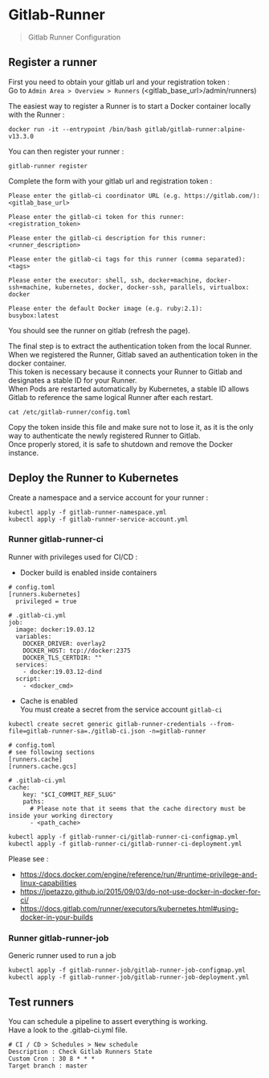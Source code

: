 # Gitlab-Runner
> Gitlab Runner Configuration

## Register a runner

First you need to obtain your gitlab url and your registration token :  
Go to `Admin Area > Overview > Runners` (<gitlab_base_url>/admin/runners)

The easiest way to register a Runner is to start a Docker container locally with the Runner :
```
docker run -it --entrypoint /bin/bash gitlab/gitlab-runner:alpine-v13.3.0
```

You can then register your runner :
```
gitlab-runner register
```

Complete the form with your gitlab url and registration token :
```
Please enter the gitlab-ci coordinator URL (e.g. https://gitlab.com/):
<gitlab_base_url>

Please enter the gitlab-ci token for this runner:
<registration_token>

Please enter the gitlab-ci description for this runner:
<runner_description>       

Please enter the gitlab-ci tags for this runner (comma separated):
<tags>

Please enter the executor: shell, ssh, docker+machine, docker-ssh+machine, kubernetes, docker, docker-ssh, parallels, virtualbox:
docker

Please enter the default Docker image (e.g. ruby:2.1):
busybox:latest
```

You should see the runner on gitlab (refresh the page).

The final step is to extract the authentication token from the local Runner.  
When we registered the Runner, Gitlab saved an authentication token in the docker container.  
This token is necessary because it connects your Runner to Gitlab and designates a stable ID for your Runner.  
When Pods are restarted automatically by Kubernetes, a stable ID allows Gitlab to reference the same logical Runner after each restart.

```
cat /etc/gitlab-runner/config.toml
```

Copy the token inside this file and make sure not to lose it, as it is the only way to authenticate the newly registered Runner to Gitlab.  
Once properly stored, it is safe to shutdown and remove the Docker instance.

## Deploy the Runner to Kubernetes

Create a namespace and a service account for your runner :
```
kubectl apply -f gitlab-runner-namespace.yml
kubectl apply -f gitlab-runner-service-account.yml
```

### Runner gitlab-runner-ci

Runner with privileges used for CI/CD :  
- Docker build is enabled inside containers  
```  
# config.toml
[runners.kubernetes]
  privileged = true
```

```
# .gitlab-ci.yml
job:
  image: docker:19.03.12
  variables:
    DOCKER_DRIVER: overlay2
    DOCKER_HOST: tcp://docker:2375
    DOCKER_TLS_CERTDIR: ""
  services:
    - docker:19.03.12-dind
  script:
    - <docker_cmd>
```

- Cache is enabled  
You must create a secret from the service account `gitlab-ci` 
```
kubectl create secret generic gitlab-runner-credentials --from-file=gitlab-runner-sa=./gitlab-ci.json -n=gitlab-runner
```

```
# config.toml
# see following sections
[runners.cache]
[runners.cache.gcs]
```

```
# .gitlab-ci.yml
cache:
    key: "$CI_COMMIT_REF_SLUG"
    paths:
      # Please note that it seems that the cache directory must be inside your working directory
      - <path_cache>
```
  
```
kubectl apply -f gitlab-runner-ci/gitlab-runner-ci-configmap.yml
kubectl apply -f gitlab-runner-ci/gitlab-runner-ci-deployment.yml
```

Please see :
- https://docs.docker.com/engine/reference/run/#runtime-privilege-and-linux-capabilities
- https://jpetazzo.github.io/2015/09/03/do-not-use-docker-in-docker-for-ci/
- https://docs.gitlab.com/runner/executors/kubernetes.html#using-docker-in-your-builds

### Runner gitlab-runner-job

Generic runner used to run a job
```
kubectl apply -f gitlab-runner-job/gitlab-runner-job-configmap.yml
kubectl apply -f gitlab-runner-job/gitlab-runner-job-deployment.yml
```

## Test runners

You can schedule a pipeline to assert everything is working.  
Have a look to the .gitlab-ci.yml file.

```
# CI / CD > Schedules > New schedule
Description : Check Gitlab Runners State
Custom Cron : 30 8 * * *
Target branch : master
```
